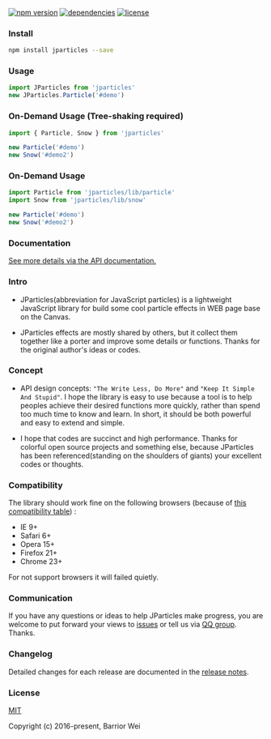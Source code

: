 [![npm version](https://badge.fury.io/js/jparticles.svg)](https://badge.fury.io/js/jparticles)
[![dependencies](https://img.shields.io/badge/dependencies-none-brightgreen.svg)](https://www.npmjs.com/package/jparticles)
[![license](https://img.shields.io/badge/license-MIT-blue.svg)](https://github.com/Barrior/JParticles/blob/master/LICENSE)


### Install

```bash
npm install jparticles --save
```

### Usage

```javascript
import JParticles from 'jparticles'
new JParticles.Particle('#demo')
```

### On-Demand Usage (Tree-shaking required)

```javascript
import { Particle, Snow } from 'jparticles'

new Particle('#demo')
new Snow('#demo2')
```

### On-Demand Usage

```javascript
import Particle from 'jparticles/lib/particle'
import Snow from 'jparticles/lib/snow'

new Particle('#demo')
new Snow('#demo2')
```

### Documentation
[See more details via the API documentation.](https://jparticles.js.org/)


### Intro

- JParticles(abbreviation for JavaScript particles) is a lightweight JavaScript library for build some cool particle effects in WEB page base on the Canvas.

- JParticles effects are mostly shared by others, but it collect them together like a porter and improve some details or functions. Thanks for the original author's ideas or codes.


### Concept

- API design concepts: `"The Write Less, Do More"` and `"Keep It Simple And Stupid"`. I hope the library is easy to use because a tool is to help peoples achieve their desired functions more quickly, rather than spend too much time to know and learn. In short, it should be both powerful and easy to extend and simple.

- I hope that codes are succinct and high performance. Thanks for colorful open source projects and something else, because JParticles has been referenced(standing on the shoulders of giants) your excellent codes or thoughts.


### Compatibility

The library should work fine on the following browsers (because of [this compatibility table](./docs/compatibility_table.md)) :

- IE 9+
- Safari 6+
- Opera 15+
- Firefox 21+
- Chrome 23+

For not support browsers it will failed quietly.


### Communication

If you have any questions or ideas to help JParticles make progress, you are welcome to put forward your views to [issues](https://github.com/Barrior/JParticles/issues) or tell us via [QQ group](http://shang.qq.com/wpa/qunwpa?idkey=f548e3f94e0040a2ac5adfe4fec6915ef67c8c1b6ba5784ff6d5049c6135a759). Thanks.


### Changelog

Detailed changes for each release are documented in the [release notes](https://github.com/Barrior/JParticles/releases).


### License

[MIT](./LICENSE)

Copyright (c) 2016-present, Barrior Wei
